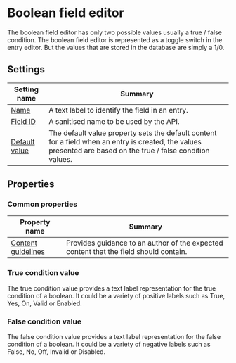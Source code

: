 # Boolean field editor
The boolean field editor has only two possible values usually a true / false condition. The boolean field editor is represented as a toggle switch in the entry editor. But the values that are stored in the database are simply a 1/0.


## Settings
| Setting name | Summary|
| ---| --- |
| [Name](/content-types/field-editors/field-settings.md#name) | A text label to identify the field in an entry.|
| [Field ID](/content-types/field-editors/field-settings.md#field-id) | A sanitised name to be used by the API. |
| [Default value](/content-types/field-editors/field-settings.md#default-value) | The default value property sets the default content for a field when an entry is created, the values presented are based on the true / false condition values. |

## Properties
### Common properties
| Property name | Summary|
| ---| --- |
| [Content guidelines](/content-types/field-editors/field-properties.md#content-guidelines) |  Provides guidance to an author of the expected content that the field should contain. |

### True condition value
The true condition value provides a text label representation for the true condition of a boolean. It could be a variety of positive labels such as True, Yes, On, Valid or Enabled.

### False condition value
The false condition value provides a text label representation for the false condition of a boolean. It could be a variety of negative labels such as False, No, Off, Invalid or Disabled.
